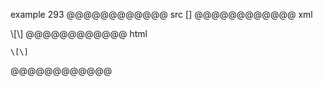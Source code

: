 example 293
@@@@@@@@@@@@ src
    \[\]
@@@@@@@@@@@@ xml
<?xml version="1.0" encoding="UTF-8"?>
<!DOCTYPE document SYSTEM "CommonMark.dtd">
<document xmlns="http://commonmark.org/xml/1.0">
  <code_block>\[\]
</code_block>
</document>
@@@@@@@@@@@@ html
<pre><code>\[\]
</code></pre>
@@@@@@@@@@@@

